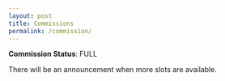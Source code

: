 ```yaml
---
layout: post
title: Commissions
permalink: /commission/
---
```


**Commission Status**: FULL  

There will be an announcement when more slots are available. 